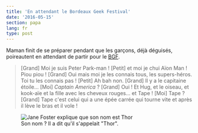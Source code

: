 ```yaml
---
title: 'En attendant le Bordeaux Geek Festival'
date: '2016-05-15'
section: papa
lang: fr
type: post
---
```


Maman finit de se préparer pendant que les garçons, déjà déguisés, poireautent en attendant de partir pour le [<abbr title="Bordeaux Geek Festival">BGF</abbr>](http://geek-festival.fr/).

<!-- more -->

> [Grand] Moi je suis Peter Park-man !
> [Petit] et moi je chui Aïon Man ! Piou piou !
> [Grand] Oui mais moi je les connais tous, les supers-héros. Toi tu les connais pas !
> [Petit] Ah bah non.
> [Grand] Il y a le capitaine étoile…
> [Moi] <i lang="en">Captain America</i> ?
> [Grand] Oui ! Et Hug, et le oiseau, et kook-aïe et la fille avec les cheveux rouges… et Tape !
> [Moi] Tape ?
> [Grand] Tape c'est celui qui a une épée carrée qui tourne vite et après il lève le bras et il vole !

<figure>
  <img src="/assets/images/papa/2016-05-15/1.gif" alt="Jane Foster explique que son nom est Thor" />
  <figcaption>Son nom ? Il a dit qu'il s'appelait "Thor".</figcaption>
</figure>
